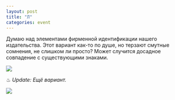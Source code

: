 ```yaml
---
layout: post
title: "Л"
categories: event
---
```

Думаю над элементами фирменной идентификации нашего издательства. Этот вариант как-то по душе, но терзают смутные сомнения, не слишком ли просто? Может случится досадное совпадение с существующими знаками.

![](https://pics.livejournal.com/quillcraft/pic/001qtre7)

♨ *Update: Ещё вариант.*

![](https://pics.livejournal.com/quillcraft/pic/000ds40a)
